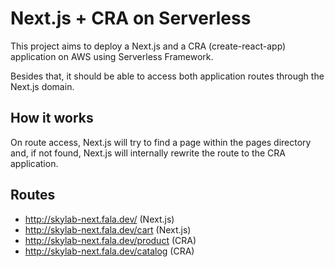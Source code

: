 # Next.js + CRA on Serverless

This project aims to deploy a Next.js and a CRA (create-react-app) application on AWS using Serverless Framework.

Besides that, it should be able to access both application routes through the Next.js domain.

## How it works

On route access, Next.js will try to find a page within the pages directory and, if not found, Next.js will internally rewrite the route to the CRA application.

## Routes

- http://skylab-next.fala.dev/ (Next.js)
- http://skylab-next.fala.dev/cart (Next.js)
- http://skylab-next.fala.dev/product (CRA)
- http://skylab-next.fala.dev/catalog (CRA)
